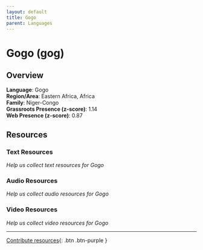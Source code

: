 ```yaml
---
layout: default
title: Gogo
parent: Languages
---
```


# Gogo (gog)

## Overview

**Language**: Gogo  
**Region/Area**: Eastern Africa, Africa  
**Family**: Niger-Congo  
**Grassroots Presence (z-score)**: 1.14  
**Web Presence (z-score)**: 0.87  

## Resources

### Text Resources
*Help us collect text resources for Gogo*

### Audio Resources
*Help us collect audio resources for Gogo*

### Video Resources
*Help us collect video resources for Gogo*

---

[Contribute resources](https://forms.office.com/e/1SfLJx3u1r){: .btn .btn-purple }
